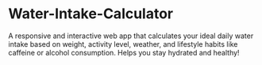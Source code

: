 # Water-Intake-Calculator
A responsive and interactive web app that calculates your ideal daily water intake based on weight, activity level, weather, and lifestyle habits like caffeine or alcohol consumption. Helps you stay hydrated and healthy! 
